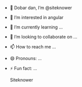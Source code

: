 - 👋 Dobar dan, I’m @siteknower
- 👀 I’m interested in angular
- 🌱 I’m currently learning ...
- 💞️ I’m looking to collaborate on ...
- 📫 How to reach me ...
- 😄 Pronouns: ...
- ⚡ Fun fact: ...

  Siteknower

<!---
siteknower/siteknower is a ✨ special ✨ repository because its `README.md` (this file) appears on your GitHub profile.
You can click the Preview link to take a look at your changes.
--->
